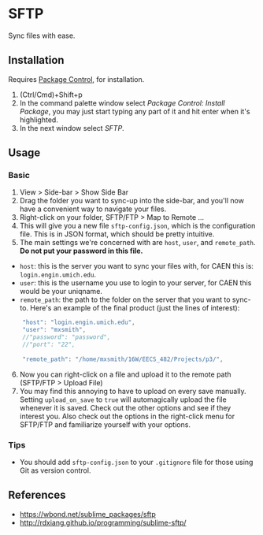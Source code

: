 # SFTP

Sync files with ease.

## Installation

Requires [Package Control](https://github.com/MaxOSmith/eg/sublime/README.md), for installation. 

1. (Ctrl/Cmd)+Shift+p
2. In the command palette window select *Package Control: Install Package*, you may just start typing any part of it and hit enter when it's highlighted.
3. In the next window select *SFTP*.

## Usage

### Basic

1. View > Side-bar > Show Side Bar
2. Drag the folder you want to sync-up into the side-bar, and you'll now have a convenient way to navigate your files. 
3. Right-click on your folder, SFTP/FTP > Map to Remote ...
4. This will give you a new file `sftp-config.json`, which is the configuration file. This is in JSON format, which should be pretty intuitive. 
5. The main settings we're concerned with are `host`, `user`, and `remote_path`. **Do not put your password in this file.**
  - `host`: this is the server you want to sync your files with, for CAEN this is: `login.engin.umich.edu`.
  - `user`: this is the username you use to login to your server, for CAEN this would be your uniqname. 
  - `remote_path`: the path to the folder on the server that you want to sync-to.
Here's an example of the final product (just the lines of interest):
  ```javascript
      "host": "login.engin.umich.edu",
      "user": "mxsmith",
      //"password": "password",
      //"port": "22",
      
      "remote_path": "/home/mxsmith/16W/EECS_482/Projects/p3/",
  ```
6. Now you can right-click on a file and upload it to the remote path (SFTP/FTP > Upload File)
7. You may find this annoying to have to upload on every save manually. Setting `upload_on_save` to `true` will automagically upload the file whenever it is saved. Check out the other options and see if they interest you. Also check out the options in the right-click menu for SFTP/FTP and familiarize yourself with your options.

### Tips

- You should add `sftp-config.json` to your `.gitignore` file for those using Git as version control.

## References
- https://wbond.net/sublime_packages/sftp
- http://rdxiang.github.io/programming/sublime-sftp/
